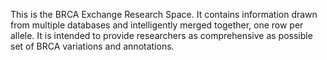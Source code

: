 This is the BRCA Exchange Research Space. It contains information drawn from multiple databases and intelligently merged together, one row per allele. It is intended to provide researchers as comprehensive as possible set of BRCA variations and annotations.